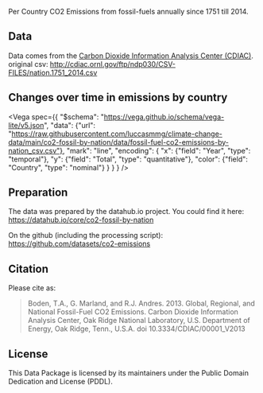 Per Country CO2 Emissions from fossil-fuels annually since 1751 till 2014.

## Data
Data comes from the [Carbon Dioxide Information Analysis Center (CDIAC)][cdiac].
original csv: http://cdiac.ornl.gov/ftp/ndp030/CSV-FILES/nation.1751_2014.csv

<FlatUiTable url="https://raw.githubusercontent.com/luccasmmg/climate-change-data/main/co2-fossil-by-nation/data/fossil-fuel-co2-emissions-by-nation_csv.csv" />

## Changes over time in emissions by country
<Vega spec={{
  "$schema": "https://vega.github.io/schema/vega-lite/v5.json",
  "data": {"url": "https://raw.githubusercontent.com/luccasmmg/climate-change-data/main/co2-fossil-by-nation/data/fossil-fuel-co2-emissions-by-nation_csv.csv"},
  "mark": "line",
  "encoding": {
    "x": {"field": "Year", "type": "temporal"},
    "y": {"field": "Total", "type": "quantitative"},
    "color": {"field": "Country", "type": "nominal"}
  }
}
} />


## Preparation
The data was prepared by the datahub.io project. You could find it here:  
https://datahub.io/core/co2-fossil-by-nation  

On the github (including the processing script):   
https://github.com/datasets/co2-emissions

[cdiac]: http://cdiac.esd.ornl.gov/

## Citation

Please cite as:

> Boden, T.A., G. Marland, and R.J. Andres. 2013. Global, Regional, and
> National Fossil-Fuel CO2 Emissions. Carbon Dioxide Information Analysis
> Center, Oak Ridge National Laboratory, U.S. Department of Energy, Oak Ridge,
> Tenn., U.S.A. doi 10.3334/CDIAC/00001_V2013

## License 
This Data Package is licensed by its maintainers under the Public Domain Dedication and License (PDDL).
